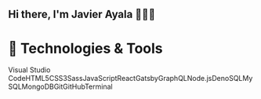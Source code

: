 ## Hi there, I'm Javier Ayala 👋👨‍💻

# 🔧 Technologies & Tools

Visual Studio CodeHTML5CSS3SassJavaScriptReactGatsbyGraphQLNode.jsDenoSQLMySQLMongoDBGitGitHubTerminal




<!--
**javierayalar/javierayalar** is a ✨ _special_ ✨ repository because its `README.md` (this file) appears on your GitHub profile.

Here are some ideas to get you started:

- 🔭 I’m currently working on ...
- 🌱 I’m currently learning ...
- 👯 I’m looking to collaborate on ...
- 🤔 I’m looking for help with ...
- 💬 Ask me about ...
- 📫 How to reach me: ...
- 😄 Pronouns: ...
- ⚡ Fun fact: ...
-->
